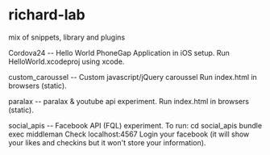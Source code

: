 richard-lab
===========

mix of snippets, library and plugins

Cordova24 -- Hello World PhoneGap Application in iOS setup.
Run HelloWorld.xcodeproj using xcode.

custom_caroussel -- Custom javascript/jQuery caroussel
Run index.html in browsers (static).

paralax -- paralax & youtube api experiment.
Run index.html in browsers (static).

social_apis -- Facebook API (FQL) experiment.
To run:
cd social_apis
bundle exec middleman
Check localhost:4567
Login your facebook (it will show your likes and checkins but it won't store your information).
